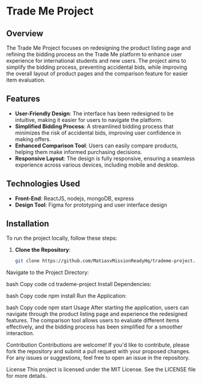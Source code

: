 # Trade Me Project

## Overview

The Trade Me Project focuses on redesigning the product listing page and refining the bidding process on the Trade Me platform to enhance user experience for international students and new users. The project aims to simplify the bidding process, preventing accidental bids, while improving the overall layout of product pages and the comparison feature for easier item evaluation.

## Features

- **User-Friendly Design**: The interface has been redesigned to be intuitive, making it easier for users to navigate the platform.
- **Simplified Bidding Process**: A streamlined bidding process that minimizes the risk of accidental bids, improving user confidence in making offers.
- **Enhanced Comparison Tool**: Users can easily compare products, helping them make informed purchasing decisions.
- **Responsive Layout**: The design is fully responsive, ensuring a seamless experience across various devices, including mobile and desktop.

## Technologies Used

- **Front-End**: ReactJS, nodejs, mongoDB, express
- **Design Tool**: Figma for prototyping and user interface design

## Installation

To run the project locally, follow these steps:

1. **Clone the Repository**:
   ```bash
   git clone https://github.com/MatiasvMissionReadyHq/trademe-project.git
Navigate to the Project Directory:

bash
Copy code
cd trademe-project
Install Dependencies:

bash
Copy code
npm install
Run the Application:

bash
Copy code
npm start
Usage
After starting the application, users can navigate through the product listing page and experience the redesigned features. The comparison tool allows users to evaluate different items effectively, and the bidding process has been simplified for a smoother interaction.

Contribution
Contributions are welcome! If you'd like to contribute, please fork the repository and submit a pull request with your proposed changes. For any issues or suggestions, feel free to open an issue in the repository.

License
This project is licensed under the MIT License. See the LICENSE file for more details.
